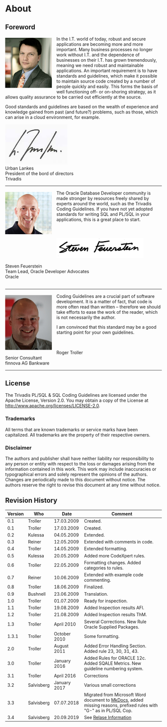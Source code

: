 # About

## Foreword
<img src="images/urban-lankes.png" style="padding-top:5px; padding-right:15px; padding-bottom:15px; padding-left:0px;" title="Urban Lankes" align="left" width="150px"/>
In the I.T. world of today, robust and secure applications are becoming more and more important. Many business processes no longer work without I.T. and the dependence of businesses on their I.T. has grown tremendously, meaning we need robust and maintainable applications. An important requirement is to have standards and guidelines, which make it possible to maintain source code created by a number of people quickly and easily. This forms the basis of well functioning off- or on-shoring strategy, as it allows quality assurance to be carried out efficiently at the source. 

Good standards and guidelines are based on the wealth of experience and knowledge gained from past (and future?) problems, such as those, which can arise in a cloud environment, for example.<br/>

<img src="images/urban-lankes-signature.png" title="Urban Lankes" width="200px"/><br/>
Urban Lankes<br/>
President of the bord of directors<br/>
Trivadis<br/>

***

<img src="images/steven-feuerstein.png" style="padding-top:5px; padding-right:15px; padding-bottom:15px; padding-left:0px;" title="Steven Feuerstein" align="left" width="150px"/>
The Oracle Database Developer community is made stronger by resources freely shared by experts around the world, such as the Trivadis Coding Guidelines. If you have not yet adopted standards for writing SQL and PL/SQL in your applications, this is a great place to start.<br/><br/><br/><br/>

<img src="images/steven-feuerstein-signature.png" title="Steven Feuerstein" width="280px"/>

Steven Feuerstein<br/>
Team Lead, Oracle Developer Advocates<br/>
Oracle<br/><br/>

***

<img src="images/roger-troller.png" style="padding-top:5px; padding-right:15px; padding-bottom:15px; padding-left:0px;" title="Roger Troller" align="left" width="150px"/>Coding Guidelines are a crucial part of software development. It is a matter of fact, that code is more often read than written – therefore we should take efforts to ease the work of the reader, which is not necessarily the author.

I am convinced that this standard may be a good starting point for your own guidelines.<br/><br/><br/>

Roger Troller<br/>
Senior Consultant<br/>
finnova AG Bankware<br/>

***

## License

The Trivadis PL/SQL &amp; SQL Coding Guidelines are licensed under the Apache License, Version 2.0. You may obtain a copy of the License at <http://www.apache.org/licenses/LICENSE-2.0>.

### Trademarks

All terms that are known trademarks or service marks have been capitalized. All trademarks are the property of their respective owners.

### Disclaimer

The authors and publisher shall have neither liability nor responsibility to any person or entity with respect to the loss or damages arising from the information contained in this work. This work may include inaccuracies or typographical errors and solely represent the opinions of the authors. Changes are periodically made to this document without notice. The authors reserve the right to revise this document at any time without notice.

## Revision History

Version | Who         | Date         | Comment
--------|-------------|--------------|--------
0.1     | Troller     | 17.03.2009   | Created.
0.1     | Troller     | 17.03.2009   | Created.
0.2     | Kulessa     | 04.05.2009   | Extended.
0.3     | Reiner      | 12.05.2009   | Extended with comments in code.
0.4     | Troller     | 14.05.2009   | Extended formatting.
0.5     | Kulessa     | 20.05.2009   | Added more CodeXpert rules.
0.6     | Troller     | 22.05.2009   | Formatting changes. Added categories to rules.
0.7     | Reiner      | 10.06.2009   | Extended with example code commenting.
0.8     | Troller     | 18.06.2009   | Finalized.
0.9     | Bushnell    | 23.06.2009   | Translation.
1.0     | Troller     | 01.07.2009   | Ready for inspection.
1.1     | Troller     | 19.08.2009   | Added Inspection results AFl.
1.2     | Troller     | 21.08.2009   | Added Inspection results ThM.
1.3     | Troller     | April 2010   | Several Corrections. New Rule Oracle Supplied Packages.
1.3.1   | Troller     | October 2010 | Some formatting.
2.0     | Troller     | August 2011  | Added Error Handling Section. Added rule 23, 30, 31, 43.
3.0     | Troller     | January 2016 | Added Rules for ORACLE 12c. Added SQALE Metrics. New guideline numbering system.
3.1     | Troller     | April 2016   | Corrections
3.2     | Salvisberg  | January 2017 | Various small corrections
3.3     | Salvisberg  | 07.07.2018   | Migrated from Microsoft Word document to [MkDocs](https://www.mkdocs.org/), added missing reasons, prefixed rules with "G-" as in PL/SQL Cop.
3.4     | Salvisberg  | 20.09.2019   | See [Relase Information](https://github.com/Trivadis/plsql-and-sql-coding-guidelines/releases/tag/v3.4)
